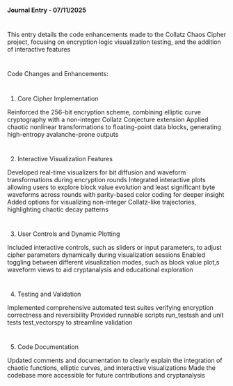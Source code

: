 **Journal Entry - 07/11/2025**
#
#
This entry details the code enhancements made to the Collatz Chaos Cipher project, focusing on encryption logic visualization testing, and the addition of interactive features
#
#
Code Changes and Enhancements:
#

1. Core Cipher Implementation

Reinforced the 256-bit encryption scheme, combining elliptic curve cryptography with a non-integer Collatz Conjecture extension
Applied chaotic nonlinear transformations to floating-point data blocks, generating high-entropy avalanche-prone outputs

#
2. Interactive Visualization Features

Developed real-time visualizers for bit diffusion and waveform transformations during encryption rounds
Integrated interactive plots allowing users to explore block value evolution and least significant byte waveforms across rounds with parity-based color coding for deeper insight
Added options for visualizing non-integer Collatz-like trajectories, highlighting chaotic decay patterns

#
3. User Controls and Dynamic Plotting

Included interactive controls, such as sliders or input parameters, to adjust cipher parameters dynamically during visualization sessions
Enabled toggling between different visualization modes, such as block value plot,s waveform views to aid cryptanalysis and educational exploration
#

4. Testing and Validation

Implemented comprehensive automated test suites verifying encryption correctness and reversibility
Provided runnable scripts run_testssh and unit tests test_vectorspy to streamline validation
#

5. Code Documentation

Updated comments and documentation to clearly explain the integration of chaotic functions, elliptic curves, and interactive visualizations
Made the codebase more accessible for future contributions and cryptanalysis
